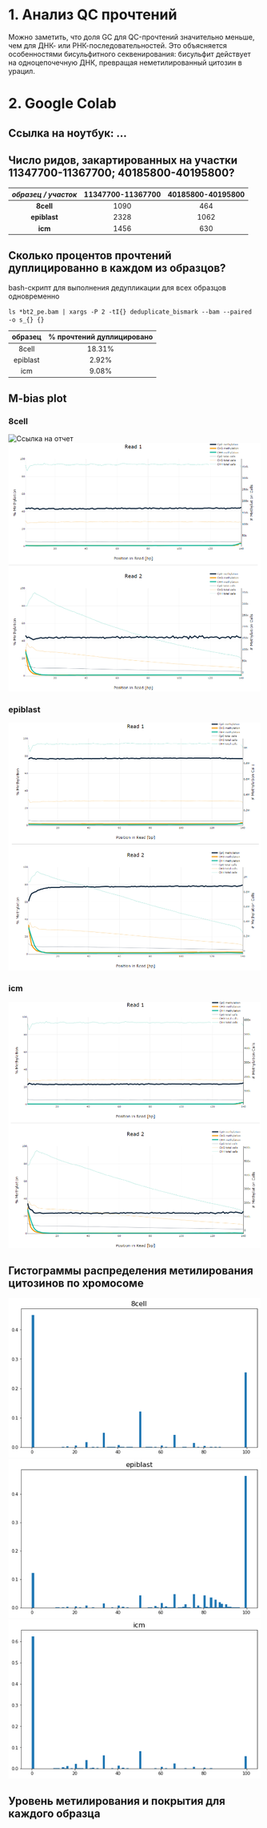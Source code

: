 # 1. Анализ QC прочтений
Можно заметить, что доля GC для QC-прочтений значительно меньше, чем для ДНК- или РНК-последовательностей. Это объясняется особенностями бисульфитного секвенирования: бисульфит действует на одноцепочечную ДНК, превращая неметилированный цитозин в урацил.

# 2. Google Colab
## Ссылка на ноутбук: ...

## Число ридов, закартированных на участки 11347700-11367700; 40185800-40195800?
| _образец / участок_ | **11347700-11367700** | **40185800-40195800** |
|:-------------------:|:---------------------:|:---------------------:|
|      **8cell**      |          1090         |          464          |
|     **epiblast**    |          2328         |          1062         |
|       **icm**       |          1456         |          630          |
## Сколько процентов прочтений дуплицированно в каждом из образцов?
bash-скрипт для выполнения дедупликации для всех образцов одновременно
```
ls *bt2_pe.bam | xargs -P 2 -tI{} deduplicate_bismark --bam --paired  -o s_{} {}
```
| **образец** | **% прочтений дуплицировано** |
|:-----------:|:-----------------------------:|
|    8cell    |             18.31%            |
|   epiblast  |             2.92%             |
|     icm     |             9.08%             |
## M-bias plot
### 8cell
![Ссылка на отчет](http://google.com)
![](images/8cell_mbias.png)
### epiblast
![](images/epiblast_mbias.png)
### icm
![](images/icm_mbias.png)
## Гистограммы распределения метилирования цитозинов по хромосоме
![](images/8cell.png)
![](images/epiblast.png)
![](images/icm.png)
## Уровень метилирования и покрытия для каждого образца